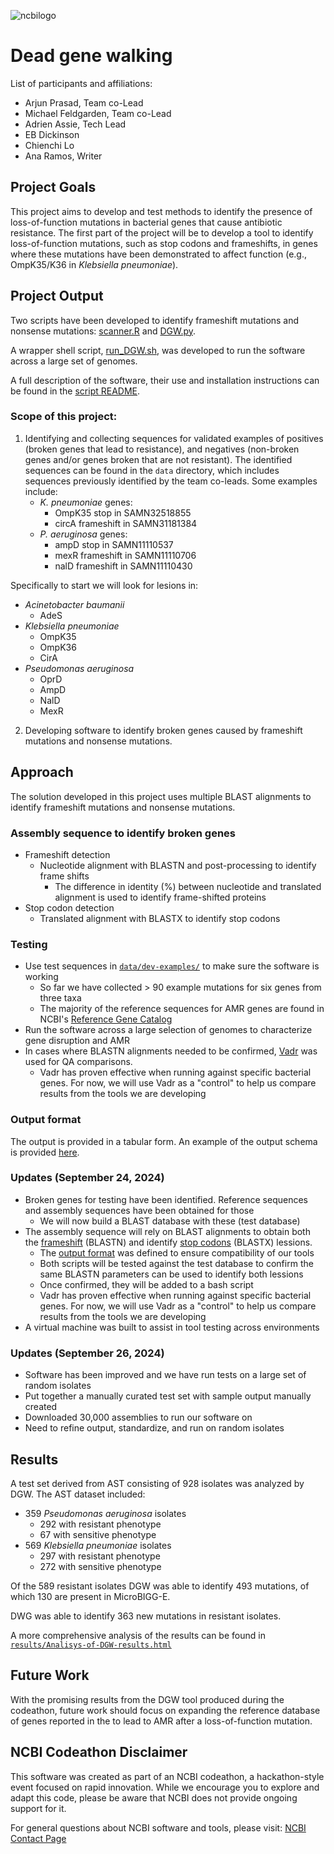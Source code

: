 ![ncbilogo](https://github.com/user-attachments/assets/4b2da250-0b29-4298-8a04-dcc8e1b61e92)
# Dead gene walking

List of participants and affiliations:
- Arjun Prasad, Team co-Lead
- Michael Feldgarden, Team co-Lead
- Adrien Assie, Tech Lead
- EB Dickinson
- Chienchi Lo
- Ana Ramos, Writer

## Project Goals

This project aims to develop and test methods to identify the presence of loss-of-function mutations in bacterial genes that cause antibiotic resistance. The first part of the project will be to develop a tool to identify loss-of-function mutations, such as stop codons and frameshifts, in genes where these mutations have been demonstrated to affect function (e.g., OmpK35/K36 in _Klebsiella pneumoniae_).

## Project Output

Two scripts have been developed to identify frameshift mutations and nonsense mutations: [scanner.R](https://github.com/NCBI-Codeathons/amr-2024-team-prasad-feldgarden/blob/main/script/scanner.R) and [DGW.py](https://github.com/NCBI-Codeathons/amr-2024-team-prasad-feldgarden/blob/main/script/DGW.py).

A wrapper shell script, [run_DGW.sh](https://github.com/NCBI-Codeathons/amr-2024-team-prasad-feldgarden/blob/main/script/run_DGW.sh), was developed to run the software across a large set of genomes.

A full description of the software, their use and installation instructions can be found in the [script README](script/README.md).

### Scope of this project:

1. Identifying and collecting sequences for validated examples of positives (broken genes that lead to resistance), and negatives (non-broken genes and/or genes broken that are not resistant). The identified sequences can be found in the `data` directory, which includes sequences previously identified by the team co-leads. Some examples include:
    - *K. pneumoniae* genes:  
      - OmpK35 stop in SAMN32518855
      - circA frameshift in SAMN31181384
    - *P. aeruginosa* genes: 
      - ampD stop in SAMN11110537
      - mexR frameshift in SAMN11110706
      - nalD frameshift in SAMN11110430

Specifically to start we will look for lesions in:

- _Acinetobacter baumanii_
  - AdeS
- _Klebsiella pneumoniae_
  - OmpK35
  - OmpK36
  - CirA
- _Pseudomonas aeruginosa_
  - OprD
  - AmpD
  - NalD
  - MexR

2. Developing software to identify broken genes caused by frameshift mutations and nonsense mutations.

## Approach

The solution developed in this project uses multiple BLAST alignments to identify frameshift mutations and nonsense mutations. 

### Assembly sequence to identify broken genes

- Frameshift detection
  - Nucleotide alignment with BLASTN and post-processing to identify frame shifts
      - The difference in identity (%) between nucleotide and translated alignment is used to identify frame-shifted proteins
- Stop codon detection
  - Translated alignment with BLASTX to identify stop codons

### Testing     
- Use test sequences in [`data/dev-examples/`](https://github.com/NCBI-Codeathons/amr-2024-team-prasad-feldgarden/tree/main/data/dev-examples) to make sure the software is working
    - So far we have collected > 90 example mutations for six genes from three taxa
    - The majority of the reference sequences for AMR genes are found in NCBI's [Reference Gene Catalog](https://www.ncbi.nlm.nih.gov/pathogens/refgene/#)
- Run the software across a large selection of genomes to characterize gene disruption and AMR
- In cases where BLASTN alignments needed to be confirmed, [Vadr](https://github.com/ncbi/vadr?tab=readme-ov-file#vadr---viral-annotation-definer-) was used for QA comparisons. 
  - Vadr has proven effective when running against specific bacterial genes. For now, we will use Vadr as a "control" to help us compare results from the tools we are developing

### Output format

The output is provided in a tabular form. An example of the output schema is provided [here](https://github.com/NCBI-Codeathons/amr-2024-team-prasad-feldgarden/blob/main/mock_output.csv). 

### Updates (September 24, 2024)

- Broken genes for testing have been identified. Reference sequences and assembly sequences have been obtained for those
  - We will now build a BLAST database with these (test database)
- The assembly sequence will rely on BLAST alignments to obtain both the [frameshift](https://github.com/NCBI-Codeathons/amr-2024-team-prasad-feldgarden/blob/main/script/scanner.R) (BLASTN) and identify [stop codons](https://github.com/NCBI-Codeathons/amr-2024-team-prasad-feldgarden/blob/main/script/check_nonsense_mutations.py) (BLASTX) lessions. 
  - The [output format](https://github.com/NCBI-Codeathons/amr-2024-team-prasad-feldgarden/blob/main/output_format.md) was defined to ensure compatibility of our tools
  - Both scripts will be tested against the test database to confirm the same BLASTN parameters can be used to identify both lessions
  - Once confirmed, they will be added to a bash script
  - Vadr has proven effective when running against specific bacterial genes. For now, we will use Vadr as a "control" to help us compare results from the tools we are developing
- A virtual machine was built to assist in tool testing across environments

### Updates (September 26, 2024)

- Software has been improved and we have run tests on a large set of random isolates
- Put together a manually curated test set with sample output manually created
- Downloaded 30,000 assemblies to run our software on
- Need to refine output, standardize, and run on random isolates

## Results

A test set derived from AST consisting of 928 isolates was analyzed by DGW. The AST dataset included:
  - 359 *Pseudomonas aeruginosa* isolates
    - 292 with resistant phenotype
    - 67 with sensitive phenotype
  - 569 *Klebsiella pneumoniae* isolates
    - 297 with resistant phenotype
    - 272 with sensitive phenotype
    
Of the 589 resistant isolates DGW was able to identify 493 mutations, of which 130 are present in MicroBIGG-E. 

DWG was able to identify 363 new mutations in resistant isolates. 

A more comprehensive analysis of the results can be found in [`results/Analisys-of-DGW-results.html`](https://github.com/NCBI-Codeathons/amr-2024-team-prasad-feldgarden/blob/main/results/Analysis-of-DGW-results.html)

## Future Work

With the promising results from the DGW tool produced during the codeathon, future work should focus on expanding the reference database of genes reported in the to lead to AMR after a loss-of-function mutation. 

## NCBI Codeathon Disclaimer
This software was created as part of an NCBI codeathon, a hackathon-style event focused on rapid innovation. While we encourage you to explore and adapt this code, please be aware that NCBI does not provide ongoing support for it.

For general questions about NCBI software and tools, please visit: [NCBI Contact Page](https://www.ncbi.nlm.nih.gov/home/about/contact/)

